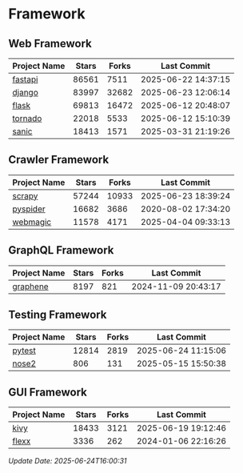 # Framework

## Web Framework
| Project Name | Stars | Forks | Last Commit |
| ------------ | ----- | ----- | ----------- |
| [fastapi](https://github.com/fastapi/fastapi) | 86561 | 7511 | 2025-06-22 14:37:15 |
| [django](https://github.com/django/django) | 83997 | 32682 | 2025-06-23 12:06:14 |
| [flask](https://github.com/pallets/flask) | 69813 | 16472 | 2025-06-12 20:48:07 |
| [tornado](https://github.com/tornadoweb/tornado) | 22018 | 5533 | 2025-06-12 15:10:39 |
| [sanic](https://github.com/sanic-org/sanic) | 18413 | 1571 | 2025-03-31 21:19:26 |

## Crawler Framework
| Project Name | Stars | Forks | Last Commit |
| ------------ | ----- | ----- | ----------- |
| [scrapy](https://github.com/scrapy/scrapy) | 57244 | 10933 | 2025-06-23 18:39:24 |
| [pyspider](https://github.com/binux/pyspider) | 16682 | 3686 | 2020-08-02 17:34:20 |
| [webmagic](https://github.com/code4craft/webmagic) | 11578 | 4171 | 2025-04-04 09:33:13 |

## GraphQL Framework
| Project Name | Stars | Forks | Last Commit |
| ------------ | ----- | ----- | ----------- |
| [graphene](https://github.com/graphql-python/graphene) | 8197 | 821 | 2024-11-09 20:43:17 |

## Testing Framework
| Project Name | Stars | Forks | Last Commit |
| ------------ | ----- | ----- | ----------- |
| [pytest](https://github.com/pytest-dev/pytest) | 12814 | 2819 | 2025-06-24 11:15:06 |
| [nose2](https://github.com/nose-devs/nose2) | 806 | 131 | 2025-05-15 15:50:38 |

## GUI Framework
| Project Name | Stars | Forks | Last Commit |
| ------------ | ----- | ----- | ----------- |
| [kivy](https://github.com/kivy/kivy) | 18433 | 3121 | 2025-06-19 19:12:46 |
| [flexx](https://github.com/flexxui/flexx) | 3336 | 262 | 2024-01-06 22:16:26 |

*Update Date: 2025-06-24T16:00:31*